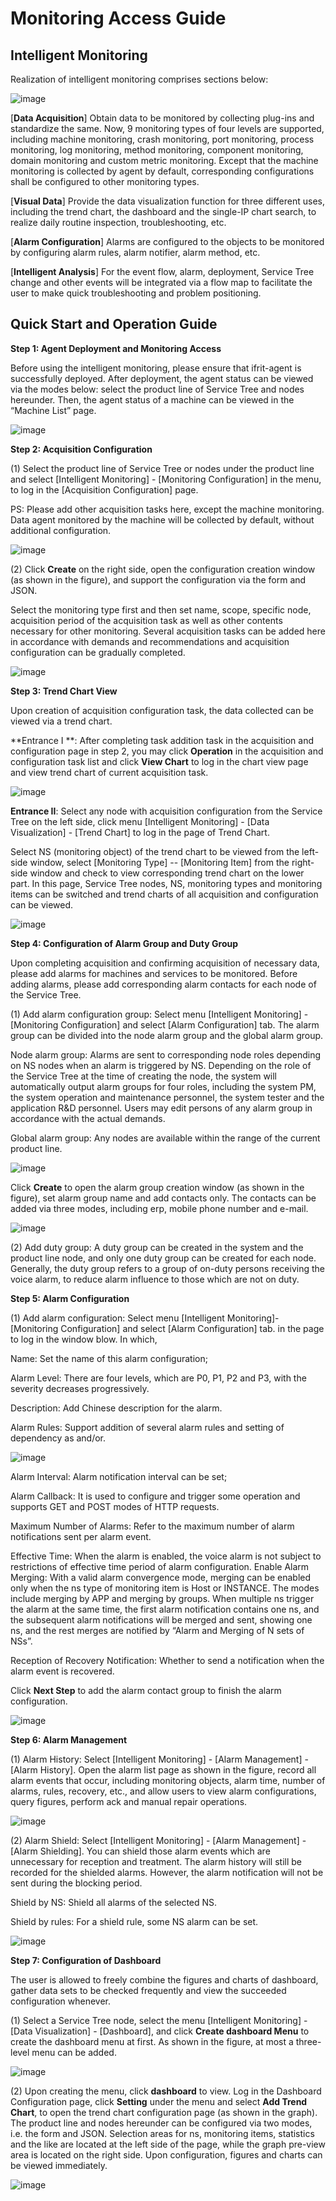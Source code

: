 # Monitoring Access Guide
## Intelligent Monitoring  
Realization of intelligent monitoring comprises sections below:

![image](https://github.com/jdcloudcom/cn/blob/DevOps-guhezhu1/image/DevOps/Getting-Started8.jpg)  

[**Data Acquisition**] Obtain data to be monitored by collecting plug-ins and standardize the same. Now, 9 monitoring types of four levels are supported, including machine monitoring, crash monitoring, port monitoring, process monitoring, log monitoring, method monitoring, component monitoring, domain monitoring and custom metric monitoring. Except that the machine monitoring is collected by agent by default, corresponding configurations shall be configured to other monitoring types.

[**Visual Data**] Provide the data visualization function for three different uses, including the trend chart, the dashboard and the single-IP chart search, to realize daily routine inspection, troubleshooting, etc.

[**Alarm Configuration**] Alarms are configured to the objects to be monitored by configuring alarm rules, alarm notifier, alarm method, etc.

[**Intelligent Analysis**] For the event flow, alarm, deployment, Service Tree change and other events will be integrated via a flow map to facilitate the user to make quick troubleshooting and problem positioning.


## Quick Start and Operation Guide

**Step 1: Agent Deployment and Monitoring Access**

Before using the intelligent monitoring, please ensure that ifrit-agent is successfully deployed. After deployment, the agent status can be viewed via the modes below: select the product line of Service Tree and nodes hereunder. Then, the agent status of a machine can be viewed in the “Machine List” page.

![image](https://github.com/jdcloudcom/cn/blob/DevOps-guhezhu1/image/DevOps/Getting-Started9.jpg)

**Step 2: Acquisition Configuration**

(1) Select the product line of Service Tree or nodes under the product line and select [Intelligent Monitoring] - [Monitoring Configuration] in the menu, to log in the [Acquisition Configuration] page.

PS: Please add other acquisition tasks here, except the machine monitoring. Data agent monitored by the machine will be collected by default, without additional configuration.

![image](https://github.com/jdcloudcom/cn/blob/DevOps-guhezhu1/image/DevOps/Getting-Started10.JPG)

(2) Click **Create** on the right side, open the configuration creation window (as shown in the figure), and support the configuration via the form and JSON.

Select the monitoring type first and then set name, scope, specific node, acquisition period of the acquisition task as well as other contents necessary for other monitoring. Several acquisition tasks can be added here in accordance with demands and recommendations and acquisition configuration can be gradually completed.

![image](https://github.com/jdcloudcom/cn/blob/DevOps-guhezhu1/image/DevOps/Getting-Started11.jpg)

**Step 3: Trend Chart View**

Upon creation of acquisition configuration task, the data collected can be viewed via a trend chart.

**Entrance I **: After completing task addition task in the acquisition and configuration page in step 2, you may click **Operation** in the acquisition and configuration task list and click **View Chart** to log in the chart view page and view trend chart of current acquisition task.

![image](https://github.com/jdcloudcom/cn/blob/DevOps-guhezhu1/image/DevOps/Getting-Started12.jpg)

**Entrance II**: Select any node with acquisition configuration from the Service Tree on the left side, click menu [Intelligent Monitoring] - [Data Visualization] - [Trend Chart] to log in the page of Trend Chart.

Select NS (monitoring object) of the trend chart to be viewed from the left-side window, select [Monitoring Type] -- [Monitoring Item] from the right-side window and check to view corresponding trend chart on the lower part.
In this page, Service Tree nodes, NS, monitoring types and monitoring items can be switched and trend charts of all acquisition and configuration can be viewed.

![image](https://github.com/jdcloudcom/cn/blob/DevOps-guhezhu1/image/DevOps/Getting-Started13.jpg)

**Step 4: Configuration of Alarm Group and Duty Group**

Upon completing acquisition and confirming acquisition of necessary data, please add alarms for machines and services to be monitored. Before adding alarms, please add corresponding alarm contacts for each node of the Service Tree.

(1) Add alarm configuration group: Select menu [Intelligent Monitoring] - [Monitoring Configuration] and select [Alarm Configuration] tab. The alarm group can be divided into the node alarm group and the global alarm group.

Node alarm group: Alarms are sent to corresponding node roles depending on NS nodes when an alarm is triggered by NS. Depending on the role of the Service Tree at the time of creating the node, the system will automatically output alarm groups for four roles, including the system PM, the system operation and maintenance personnel, the system tester and the application R&D personnel. Users may edit persons of any alarm group in accordance with the actual demands.

Global alarm group: Any nodes are available within the range of the current product line.

![image](https://github.com/jdcloudcom/cn/blob/DevOps-guhezhu1/image/DevOps/Getting-Started14.jpg)

Click **Create** to open the alarm group creation window (as shown in the figure), set alarm group name and add contacts only. The contacts can be added via three modes, including erp, mobile phone number and e-mail.

![image](https://github.com/jdcloudcom/cn/blob/DevOps-guhezhu1/image/DevOps/Getting-Started15.jpg)

(2) Add duty group: A duty group can be created in the system and the product line node, and only one duty group can be created for each node. Generally, the duty group refers to a group of on-duty persons receiving the voice alarm, to reduce alarm influence to those which are not on duty.

**Step 5: Alarm Configuration**

(1) Add alarm configuration: Select menu [Intelligent Monitoring]-[Monitoring Configuration] and select [Alarm Configuration] tab. in the page to log in the window blow. In which,

Name: Set the name of this alarm configuration;

Alarm Level: There are four levels, which are P0, P1, P2 and P3, with the severity decreases progressively.

Description: Add Chinese description for the alarm.

Alarm Rules: Support addition of several alarm rules and setting of dependency as and/or.

![image](https://github.com/jdcloudcom/cn/blob/DevOps-guhezhu1/image/DevOps/Getting-Started16.jpg)

Alarm Interval: Alarm notification interval can be set;

Alarm Callback: It is used to configure and trigger some operation and supports GET and POST modes of HTTP requests.

Maximum Number of Alarms: Refer to the maximum number of alarm notifications sent per alarm event.

Effective Time: When the alarm is enabled, the voice alarm is not subject to restrictions of effective time period of alarm configuration.
Enable Alarm Merging: With a valid alarm convergence mode, merging can be enabled only when the ns type of monitoring item is Host or INSTANCE. The modes include merging by APP and merging by groups. When multiple ns trigger the alarm at the same time, the first alarm notification contains one ns, and the subsequent alarm notifications will be merged and sent, showing one ns, and the rest merges are notified by “Alarm and Merging of N sets of NSs”.

Reception of Recovery Notification: Whether to send a notification when the alarm event is recovered.

Click **Next Step** to add the alarm contact group to finish the alarm configuration.

![image](https://github.com/jdcloudcom/cn/blob/DevOps-guhezhu1/image/DevOps/Getting-Started17.jpg)

**Step 6: Alarm Management**

(1) Alarm History: Select [Intelligent Monitoring] - [Alarm Management] - [Alarm History]. Open the alarm list page as shown in the figure, record all alarm events that occur, including monitoring objects, alarm time, number of alarms, rules, recovery, etc., and allow users to view alarm configurations, query figures, perform ack and manual repair operations.

![image](https://github.com/jdcloudcom/cn/blob/DevOps-guhezhu1/image/DevOps/Getting-Started18.JPG)

(2) Alarm Shield: Select [Intelligent Monitoring] - [Alarm Management] - [Alarm Shielding]. You can shield those alarm events which are unnecessary for reception and treatment. The alarm history will still be recorded for the shielded alarms. However, the alarm notification will not be sent during the blocking period.

Shield by NS: Shield all alarms of the selected NS.

Shield by rules: For a shield rule, some NS alarm can be set.

![image](https://github.com/jdcloudcom/cn/blob/DevOps-guhezhu1/image/DevOps/Getting-Started19.jpg)

**Step 7: Configuration of Dashboard**

The user is allowed to freely combine the figures and charts of dashboard, gather data sets to be checked frequently and view the succeeded configuration whenever.

(1) Select a Service Tree node, select the menu [Intelligent Monitoring] - [Data Visualization] - [Dashboard], and click **Create dashboard Menu** to create the dashboard menu at first. As shown in the figure, at most a three-level menu can be added.

![image](https://github.com/jdcloudcom/cn/blob/DevOps-guhezhu1/image/DevOps/Getting-Started20.JPG)

(2) Upon creating the menu, click **dashboard** to view. Log in the Dashboard Configuration page, click **Setting** under the menu and select **Add Trend Chart**, to open the trend chart configuration page (as shown in the graph). The product line and nodes hereunder can be configured via two modes, i.e. the form and JSON.
Selection areas for ns, monitoring items, statistics and the like are located at the left side of the page, while the graph pre-view area is located on the right side. Upon configuration, figures and charts can be viewed immediately.

![image](https://github.com/jdcloudcom/cn/blob/DevOps-guhezhu1/image/DevOps/Getting-Started21.jpg)
